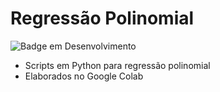 # Regressão Polinomial
![Badge em Desenvolvimento](http://img.shields.io/static/v1?label=STATUS&message=EM%20DESENVOLVIMENTO&color=GREEN&style=for-the-badge)
- Scripts em Python para regressão polinomial
- Elaborados no Google Colab
